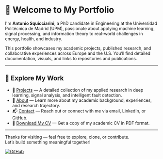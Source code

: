 # 👋 Welcome to My Portfolio

I'm **Antonio Squicciarini**, a PhD candidate in Engineering at the Universidad Politécnica de Madrid (UPM), passionate about applying machine learning, signal processing, and information theory to real-world challenges in energy, health, and industry.

This portfolio showcases my academic projects, published research, and collaborative experiences across Europe and the U.S. You’ll find detailed documentation, visuals, and links to repositories and publications.

---

## 🚀 Explore My Work

- 🔬 [Projects](projects) — A detailed collection of my applied research in deep learning, signal analysis, and intelligent fault detection.
- 👤 [About](about) — Learn more about my academic background, experiences, and research trajectory.
- 📬 [Contact](contact) — Reach out or connect with me via email, LinkedIn, or GitHub.
- 📄 [Download My CV](assets/CV_Antonio_Squicciarini.pdf) — Get a copy of my academic CV in PDF format.
---

Thanks for visiting — feel free to explore, clone, or contribute.  
Let’s build something meaningful together!

[![GitHub](https://img.shields.io/github/followers/antosquicciarini?label=Follow&style=social)](https://github.com/antosquicciarini)
